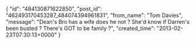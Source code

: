  {
   "id": "484130871622850",
   "post_id": "462493170453287_484074394961831",
   "from_name": "Tom Davies",
   "message": "Dean's Bro has a wife does he not ?  She'd know if Darren's been busted ?  There's GOT to be family ?",
   "created_time": "2013-02-23T07:30:13+0000"
 }
